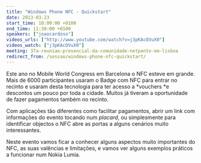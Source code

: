 ```yaml
---
title: "Windows Phone NFC - Quickstart"
date: 2013-03-23
start_time: 10:00:00 +0100
end_time: 11:30:00 +0100
speakers: ["joaocardoso"]
videos_urls: ["http://www.youtube.com/watch?v=j3pKAcOVuX0"]
videos_watch: ["j3pKAcOVuX0"]
meeting: 37a-reuniao-presencial-da-comunidade-netponto-em-lisboa
redirect_from: /sessao/windows-phone-nfc-quickstart/
---
```

Este ano no Mobile World Congress em Barcelona o NFC esteve em grande. Mais de 6000 participantes usaram o Badge com NFC para entrar no recinto e usaram desta tecnologia para ter acesso a *vouchers *e descontos um pouco por toda a cidade. Muitos já tiveram a oportunidade de fazer pagamentos também no recinto.

Com aplicações tão diferentes como facilitar pagamentos, abrir um link com informações do evento tocando num *placard*, ou simplesmente para identificar objectos o NFC abre as portas a alguns cenários muito interessantes.

Neste evento vamos ficar a conhecer alguns aspectos muito importantes do NFC, as suas valências e limitações, e vamos ver alguns exemplos práticos a funcionar num Nokia Lumia.
